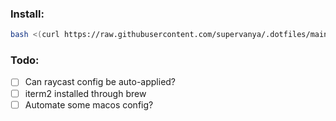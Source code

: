 ### Install:
```sh
bash <(curl https://raw.githubusercontent.com/supervanya/.dotfiles/main/init.sh)
```

### Todo:
- [ ] Can raycast config be auto-applied?
- [ ] iterm2 installed through brew
- [ ] Automate some macos config?
